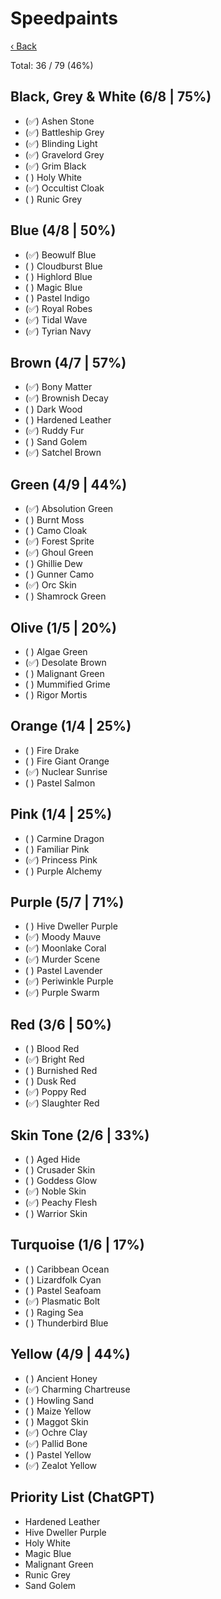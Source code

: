 # Speedpaints

[‹ Back](index.md)

Total: 36 / 79 (46%)

## Black, Grey & White (6/8 | 75%)

- (✅) Ashen Stone
- (✅) Battleship Grey
- (✅) Blinding Light
- (✅) Gravelord Grey
- (✅) Grim Black
- ( ) Holy White
- (✅) Occultist Cloak
- ( ) Runic Grey

## Blue (4/8 | 50%)

- (✅) Beowulf Blue
- ( ) Cloudburst Blue
- ( ) Highlord Blue
- ( ) Magic Blue
- ( ) Pastel Indigo
- (✅) Royal Robes
- (✅) Tidal Wave
- (✅) Tyrian Navy

## Brown (4/7 | 57%)

- (✅) Bony Matter
- (✅) Brownish Decay
- ( ) Dark Wood
- ( ) Hardened Leather
- (✅) Ruddy Fur
- ( ) Sand Golem
- (✅) Satchel Brown

## Green (4/9 | 44%)

- (✅) Absolution Green
- ( ) Burnt Moss
- ( ) Camo Cloak
- (✅) Forest Sprite
- (✅) Ghoul Green
- ( ) Ghillie Dew
- ( ) Gunner Camo
- (✅) Orc Skin
- ( ) Shamrock Green

## Olive (1/5 | 20%)

- ( ) Algae Green
- (✅) Desolate Brown
- ( ) Malignant Green
- ( ) Mummified Grime
- ( ) Rigor Mortis

## Orange (1/4 | 25%)

- ( ) Fire Drake
- ( ) Fire Giant Orange
- (✅) Nuclear Sunrise
- ( ) Pastel Salmon

## Pink (1/4 | 25%)

- ( ) Carmine Dragon
- ( ) Familiar Pink
- (✅) Princess Pink
- ( ) Purple Alchemy

## Purple (5/7 | 71%)

- ( ) Hive Dweller Purple
- (✅) Moody Mauve
- (✅) Moonlake Coral
- (✅) Murder Scene
- ( ) Pastel Lavender
- (✅) Periwinkle Purple
- (✅) Purple Swarm

## Red (3/6 | 50%)

- ( ) Blood Red
- (✅) Bright Red
- ( ) Burnished Red
- ( ) Dusk Red
- (✅) Poppy Red
- (✅) Slaughter Red

## Skin Tone (2/6 | 33%)

- ( ) Aged Hide
- ( ) Crusader Skin
- ( ) Goddess Glow
- (✅) Noble Skin
- (✅) Peachy Flesh
- ( ) Warrior Skin

## Turquoise (1/6 | 17%)

- ( ) Caribbean Ocean
- ( ) Lizardfolk Cyan
- ( ) Pastel Seafoam
- (✅) Plasmatic Bolt
- ( ) Raging Sea
- ( ) Thunderbird Blue

## Yellow (4/9 | 44%)

- ( ) Ancient Honey
- (✅) Charming Chartreuse
- ( ) Howling Sand
- ( ) Maize Yellow
- ( ) Maggot Skin
- (✅) Ochre Clay
- (✅) Pallid Bone
- ( ) Pastel Yellow
- (✅) Zealot Yellow

## Priority List (ChatGPT)

- Hardened Leather
- Hive Dweller Purple
- Holy White
- Magic Blue
- Malignant Green
- Runic Grey
- Sand Golem
